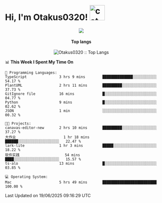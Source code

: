 <h1> Hi, I'm Otakus0320! <img src="https://media.giphy.com/media/mGcNjsfWAjY5AEZNw6/giphy.gif" width="50" alt="cat"></h1>

<p align="center"><a href="https://wakatime.com/@044d69d0-1253-4f60-96b6-5d19a0f9dde5"><img src="https://wakatime.com/badge/user/044d69d0-1253-4f60-96b6-5d19a0f9dde5.svg" /></a></p>

<h4 align="center">Top langs</h4>

<p align="center"><img src="https://github-readme-stats.vercel.app/api/top-langs/?username=Otakus0320&langs_count=10&theme=tokyonight&layout=compact&timestamp={{random_number}}" alt="Otakus0320 :: Top Langs" /></p>

<!--START_SECTION:waka-->
📊 **This Week I Spent My Time On** 

```text
💬 Programming Languages: 
TypeScript               3 hrs 9 mins        ██████████████░░░░░░░░░░░   54.17 % 
PlantUML                 2 hrs 11 mins       █████████░░░░░░░░░░░░░░░░   37.73 % 
GitIgnore file           16 mins             █░░░░░░░░░░░░░░░░░░░░░░░░   04.77 % 
Python                   9 mins              █░░░░░░░░░░░░░░░░░░░░░░░░   02.62 % 
JSON                     1 min               ░░░░░░░░░░░░░░░░░░░░░░░░░   00.32 % 

🐱‍💻 Projects: 
canavas-editor-new       2 hrs 10 mins       █████████░░░░░░░░░░░░░░░░   37.27 % 
大作业                      1 hr 18 mins        ██████░░░░░░░░░░░░░░░░░░░   22.47 % 
lark-lite                1 hr 3 mins         █████░░░░░░░░░░░░░░░░░░░░   18.22 % 
软件实践                     54 mins             ████░░░░░░░░░░░░░░░░░░░░░   15.57 % 
ts-alo                   13 mins             █░░░░░░░░░░░░░░░░░░░░░░░░   03.85 % 

💻 Operating System: 
Mac                      5 hrs 49 mins       █████████████████████████   100.00 % 
```


 Last Updated on 19/06/2025 09:16:29 UTC
<!--END_SECTION:waka-->
